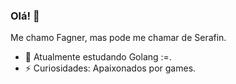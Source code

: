 ### Olá! 👋
Me chamo Fagner, mas pode me chamar de Serafin.

- 🌱 Atualmente estudando Golang :=.
- ⚡ Curiosidades: Apaixonados por games.
